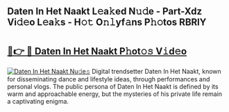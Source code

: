 ## Daten In Het Naakt L𝚎a𝚔ed N𝚞𝚍e - Part-Xdz Vi𝚍𝚎o L𝚎a𝚔s - H𝚘𝚝 O𝚗𝚕yf𝚊ns P𝚑𝚘tos RBRlY

# <h2><a href="http://kf9zp4.oniu.top/?m=Daten+In+Het+Naakt">🔗👉 🔴 Daten In Het Naakt P𝚑ot𝚘𝚜 V𝚒d𝚎o</a></h2>

[![Daten In Het Naakt Nu𝚍e𝚜](https://i.imgur.com/0qMVB7G.gif)](http://kf9zp4.oniu.top/?m=Daten+In+Het+Naakt)
Digital trendsetter Daten In Het Naakt, known for disseminating dance and lifestyle ideas, through performances and personal vlogs. The public persona of Daten In Het Naakt is defined by its warm and approachable energy, but the mysteries of his private life remain a captivating enigma.  
